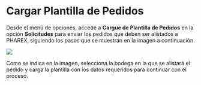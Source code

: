 # Cargar Plantilla de Pedidos

Desde el menú de opciones, accede a **Cargue de Plantilla de Pedidos** en la opción **Solicitudes** para enviar los pedidos que deben ser alistados a PHAREX, siguiendo los pasos que se muestran en la imagen a continuación.  

<img src="https://josemaestreb.github.io/docs.bil_v2/_asset/02-%20Estado%20pedido%20y%20solicitudes/018_cargue_plantilla_pedidos_inicio.png" />

Como se indica en la imagen, selecciona la bodega en la que se alistará el pedido y carga la plantilla con los datos requeridos para continuar con el proceso.